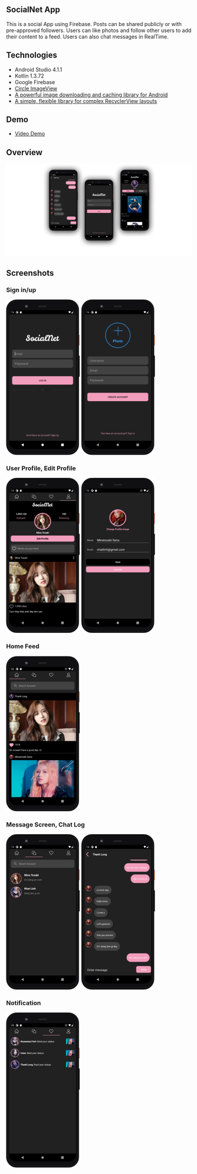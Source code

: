 ## SocialNet App 

This is a social App using Firebase. Posts can be shared publicly or with pre-approved followers. Users can like photos and follow other users to add their content to a feed. Users can also chat messages in RealTime.

## Technologies 
- Android Studio 4.1.1
- Kotlin 1.3.72
- Google Firebase 
- [Circle ImageView](https://github.com/hdodenhof/CircleImageView)
- [A powerful image downloading and caching library for Android](https://github.com/square/picasso)
- [A simple, flexible library for complex RecyclerView layouts](https://github.com/lisawray/groupie)

## Demo 
- [Video Demo](https://drive.google.com/file/d/1t2_Kh_FfoL161quLSgxCvijdg0wMdk-Q/view?usp=sharing)

## Overview 
<p align="center">
  <img src = "images/overview1.png" width = 800 />
</p>

## Screenshots 

### Sign in/up
<p align="left">
  <img src = "images/login.png" width = 200>
  <img src = "images/register.png" width = 200>
</p>

### User Profile, Edit Profile 
<p align="left">
  <img src = "images/profile.png" width = 200>
  <img src = "images/editprofile.png" width = 200 >
</p>

### Home Feed
<p align="left">
    <img src = "images/followscreen.png" width = 200 >
</p>

### Message Screen, Chat Log
<p align="left">
  <img src = "images/lastmessage.png" width = 200 > 
  <img src = "images/chatlog.png" width = 200 >
</p>

### Notification 
<p align="left">
    <img src = "images/notification.png" width = 200 />
</p>

